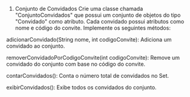 1. Conjunto de Convidados
Crie uma classe chamada "ConjuntoConvidados" que possui um conjunto de objetos do tipo "Convidado" como atributo. Cada convidado possui atributos como nome e código do convite. Implemente os seguintes métodos:

adicionarConvidado(String nome, int codigoConvite): Adiciona um convidado ao conjunto.

removerConvidadoPorCodigoConvite(int codigoConvite): Remove um convidado do conjunto com base no código do convite.

contarConvidados(): Conta o número total de convidados no Set.

exibirConvidados(): Exibe todos os convidados do conjunto.
